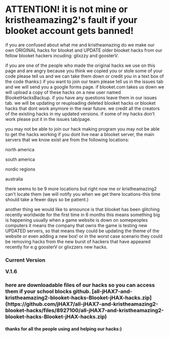 <h1>ATTENTION! it is not mine or kristheamazing2's fault if your blooket account gets banned! </h1> if you are confused about what me and kristheamazing do we make our own ORIGINAL hacks for blooket and UPDATE older blooket hacks from our 
fellow blooket hackers incuding: glixzzy and goosterV.


if you are one of the people who made the original hacks we use on this page and are angry because you think we copied you or stole some of your code please tell us and we can take them down or credit you in a text box of the code thanks:)
if you want to join our team please tell us in the issues tab and we will send you a google forms page.
if blooket.com takes us down we will upload a copy of these hacks on a new user named BlooketHacksBackup.
if you have any questions leave them in our issues tab.
we will be updating or reuploading deleted blooket hacks or blooket hacks that dont work anymore in the near future.
we credit all the creators of the existing hacks in my updated versions.
if some of my hacks don't work please put it in the issues tab/page.

you may not be able to join our hack making program you may not be able to get the hacks working if you dont live near a blooket server, the main 
servers that we know exist are from the following locations:

north america

south america

nordic regions

australia

there seems to be 9 more locations but right now me or kristheamazing2 can't locate them (we will notify you when we get there locations-this time should take a fewer days so be patient.)

another thing we would like to announce is that blooket has been glitching recently worldwide for the first time in 6 months this means something big is
happening usually when a game website is down on somepeoples computers it means the company that owns the game is testing new UPDATED servers,
so that means they could be updating the theme of the website or even adding a new box! or in the worst case scenario they could be removing hacks
from the new burst of hackers that have appeared recently for e.g goosterV or glixzzers new hacks.


<h3>Current Version
 
V.1.6


<h3>here are downloadable files of our hacks so you can access them if your school blocks github.
[all-jHAX7-and-kristheamazing2-blooket-hacks-Blooket-jHAX-hacks.zip](https://github.com/jHAX7/all-jHAX7-and-kristheamazing2-blooket-hacks/files/8927100/all-jHAX7-and-kristheamazing2-blooket-hacks-Blooket-jHAX-hacks.zip)
 
 
 
 
 


<h4>thanks for all the people using and helping our hacks:)
